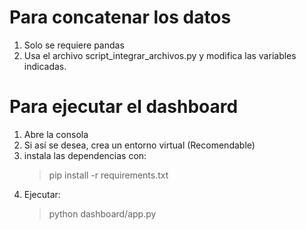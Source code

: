 # Para concatenar los datos
1. Solo se requiere pandas  
2. Usa el archivo script_integrar_archivos.py y modifica las variables indicadas.  

# Para ejecutar el dashboard
1. Abre la consola  
2. Si así se desea, crea un entorno virtual (Recomendable)  
3. instala las dependencias con:  
     > pip install -r requirements.txt
4. Ejecutar:
   > python dashboard/app.py
